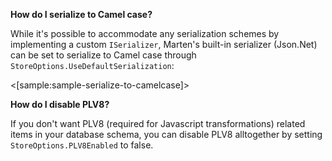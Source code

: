 <!--Title:FAQ & Troubleshooting-->

**How do I serialize to Camel case?**

While it's possible to accommodate any serialization schemes by implementing a custom `ISerializer`, Marten's built-in serializer (Json.Net) can be set to serialize to Camel case through `StoreOptions.UseDefaultSerialization`:

<[sample:sample-serialize-to-camelcase]> 	

**How do I disable PLV8?**

If you don't want PLV8 (required for Javascript transformations) related items in your database schema, you can disable PLV8 alltogether by setting `StoreOptions.PLV8Enabled` to false.

